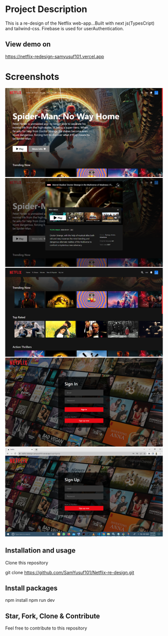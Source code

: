 # Project Description

This is a re-design of the Netflix web-app...Built with next js(TypesCript) and tailwind-css. Firebase is used for userAuthentication.

## View demo on

https://netflix-redesign-samyusuf101.vercel.app

# Screenshots
![netflix](images/home.png)
![netflix](images/playmenu.png)
![netflix](images/rows.png)
![netflix](images/signin.png)
![netflix](images/signup.png)



## Installation and usage

Clone this repository

git clone https://github.com/SamYusuf101/Netflix-re-design.git

## Install packages

npm install
npm run dev

## Star, Fork, Clone & Contribute

Feel free to contribute to this repository
